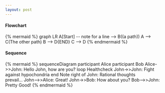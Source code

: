 ```yaml
---
layout: post
---
```


#### Flowchart

{% mermaid %}
graph LR
    A[Start] -- note for a line --> B((a path))
	A --> C(The other path)
	B --> D{END}
	C --> D
{% endmermaid %}

#### Sequence

{% mermaid %}
sequenceDiagram
    participant Alice
	participant Bob
	Alice->>John: Hello John, how are you?
	loop Healthcheck
	    John->>John: Fight against hypochondria
	end
	Note right of John: Rational thoughts<br/>prevail...
	John-->>Alice: Great!
	John->>Bob: How about you?
	Bob-->>John: Pretty Good!
{% endmermaid %}
